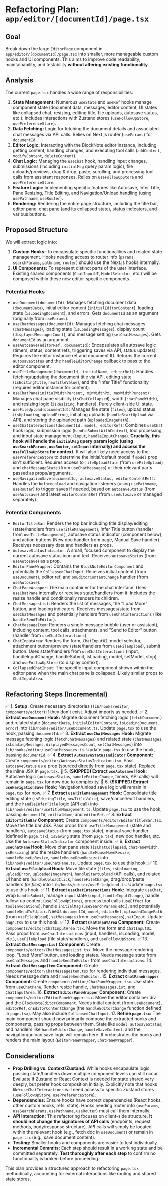 # Refactoring Plan: `app/editor/[documentId]/page.tsx`

## Goal

Break down the large `EditorPage` component in `app/editor/[documentId]/page.tsx` into smaller, more manageable custom hooks and UI components. This aims to improve code readability, maintainability, and testability **without altering existing functionality**.

## Analysis

The current `page.tsx` handles a wide range of responsibilities:

1.  **State Management:** Numerous `useState` and `useRef` hooks manage component state (document data, messages, editor content, UI states like collapsed chat, resizing, editing title, file uploads, autosave status, etc.). Includes interactions with Zustand stores (`useFollowUpStore`, `usePreferenceStore`).
2.  **Data Fetching:** Logic for fetching the document details and associated chat messages via API calls. Relies on Next.js router (`useParams`) for `documentId`.
3.  **Editor Logic:** Interacting with the BlockNote editor instance, including getting content, handling changes, and executing tool calls (`addContent`, `modifyContent`, `deleteContent`).
4.  **Chat Logic:** Managing the `useChat` hook, handling input changes, submissions (including `initialMsg` query param logic), file uploads/previews, drag & drop, paste, scrolling, and processing tool calls from assistant responses. Relies on `useFollowUpStore` and `usePreferenceStore`.
5.  **Feature Logic:** Implementing specific features like Autosave, Infer Title, Pane Resizing, Title Editing, and Navigation/Unload handling (using `usePathname`, `useRouter`).
6.  **Rendering:** Rendering the entire page structure, including the title bar, editor pane, chat pane (and its collapsed state), status indicators, and various buttons.

## Proposed Structure

We will extract logic into:

1.  **Custom Hooks:** To encapsulate specific functionalities and related state management. Hooks needing access to router info (`params`, `searchParams`, `pathname`, `router`) should use the Next.js hooks internally.
2.  **UI Components:** To represent distinct parts of the user interface. Existing shared components (`ChatInputUI`, `ModelSelector`, etc.) will be composed within these new editor-specific components.

### Potential Hooks

*   `useDocument(documentId)`: Manages fetching document data (`documentData`), initial editor content (`initialEditorContent`), loading state (`isLoadingDocument`), and errors. Gets `documentId` as an argument (originally from `useParams`).
*   `useChatMessages(documentId)`: Manages fetching chat messages (`chatMessages`), loading state (`isLoadingMessages`), display count (`displayedMessagesCount`), and message setting (`setChatMessages`). Gets `documentId` as an argument.
*   `useAutosave(editorRef, documentId)`: Encapsulates all autosave logic (timers, status, content refs, triggering saves via API, status updates). Requires the editor instance ref and document ID. Returns the current `autosaveStatus` and the `handleEditorChange` callback to pass to the editor component.
*   `useTitleManagement(documentId, initialName, editorRef)`: Handles fetching/updating the document title via API, editing state (`isEditingTitle`, `newTitleValue`), and the "Infer Title" functionality (requires editor instance for content).
*   `useChatPane(initialWidthPercent, minWidthPx, maxWidthPercent)`: Manages chat pane visibility (`isChatCollapsed`), width (`chatPaneWidth`), and resizing logic (`isResizing`, handlers). Purely client-side UI state.
*   `useFileUpload(documentId)`: Manages file state (`files`), upload status (`isUploading`, `uploadError`), initiating uploads (`handleStartUpload` via API), and storing the uploaded path (`uploadedImagePath`).
*   `useChatInteractions(documentId, model, editorRef)`: Combines `useChat` hook logic, submission logic (`handleSubmitWithContext`), tool processing, and input state management (`input`, `handleInputChange`). **Crucially, this hook will handle the `initialMsg` query param logic (using `useSearchParams`, `useRouter`, `setInput` internally) and access the `useFollowUpStore` for context.** It will also likely need access to the `usePreferenceStore` to determine the initial/default model if `model` prop isn't sufficient. Requires access to `fileUploadState` (from `useFileUpload`) and `chatMessageState` (from `useChatMessages`) or their relevant parts passed as props/arguments.
*   `useNavigationSave(documentId, autosaveStatus, editorContentRef)`: Handles the `beforeunload` and navigation listeners (using `usePathname`, `useRouter`) to trigger saves if needed, based on `autosaveStatus` (from `useAutosave`) and latest `editorContentRef` (from `useAutosave` or managed separately).

### Potential Components

*   `EditorTitleBar`: Renders the top bar including title display/editing (state/handlers from `useTitleManagement`), Infer Title button (handler from `useTitleManagement`), autosave status indicator (component below), and action buttons (New doc handler from page, Manual Save handler). Receives necessary data and handlers as props.
*   `AutosaveStatusIndicator`: A small, focused component to display the current autosave status icon and text. Receives `autosaveStatus` (from `useAutosave`) as a prop.
*   `EditorPaneWrapper`: Contains the `BlockNoteEditorComponent` and potentially the `CollapsedChatInput`. Receives initial content (from `useDocument`), editor ref, and `onEditorContentChange` handler (from `useAutosave`).
*   `ChatPaneWrapper`: The main container for the chat interface. Uses `useChatPane` internally or receives state/handlers from it. Includes the resize handle and conditionally renders its children.
*   `ChatMessagesList`: Renders the list of messages, the "Load More" button, and loading indicators. Receives messages/state from `useChatMessages` and potentially handlers from `useChatInteractions` (like `handleSendToEditor`).
*   `ChatMessageItem`: Renders a single message bubble (user or assistant), including content, tool calls, attachments, and "Send to Editor" button (handler from `useChatInteractions`).
*   `ChatInputArea`: Renders the form, `ChatInputUI`, model selector, attachment button/preview (state/handlers from `useFileUpload`), submit button. Uses state/handlers from `useChatInteractions` (input, handleInputChange, handleSubmit, isLoading, model, setModel, stop) and `useFollowUpStore` (to display context).
*   `CollapsedChatInput`: The specific input component shown within the editor pane when the main chat pane is collapsed. Likely similar props to `ChatInputArea`.

## Refactoring Steps (Incremental)

✅ 1.  **Setup:** Create necessary directories (`lib/hooks/editor`, `components/editor`) if they don't exist. Adjust imports as needed.
✅ 2.  **Extract `useDocument` Hook:** Migrate document fetching logic (`fetchDocument`) and related state (`documentData`, `initialEditorContent`, `isLoadingDocument`, `error`) into `lib/hooks/editor/useDocument.ts`. Update `page.tsx` to use the hook, passing `documentId`.
✅ 3.  **Extract `useChatMessages` Hook:** Migrate message fetching logic (`fetchChatMessages`) and related state (`chatMessages`, `isLoadingMessages`, `displayedMessagesCount`, `setChatMessages`) into `lib/hooks/editor/useChatMessages.ts`. Update `page.tsx` to use the hook, passing `documentId`.
✅ 4.  **Extract `AutosaveStatusIndicator` Component:** Create `components/editor/AutosaveStatusIndicator.tsx`. Pass `autosaveStatus` as a prop (sourced directly from `page.tsx` state). Replace the inline JSX in `page.tsx`.
🚧 5.  **(SKIPPED) Extract `useAutosave` Hook:** Autosave logic (`autosaveStatus`, `handleEditorChange`, timers, API calls) will remain in `page.tsx` for now due to complexity.
🚧 6.  **(SKIPPED) Extract `useNavigationSave` Hook:** Navigation/unload save logic will remain in `page.tsx` for now.
✅ 7.  **Extract `useTitleManagement` Hook:** Consolidate title editing state (`isEditingTitle`, `newTitleValue`), save/cancel/edit handlers, and the `handleInferTitle` logic (API call) into `lib/hooks/editor/useTitleManagement.ts`. Update `page.tsx` to use the hook, passing `documentId`, `initialName`, and `editorRef`.
✅ 8.  **Extract `EditorTitleBar` Component:** Create `components/editor/EditorTitleBar.tsx`. Move the title bar JSX. Pass props from `useTitleManagement` (state and handlers), `autosaveStatus` (from `page.tsx` state), manual save handler (defined in `page.tsx`), `isSaving` state (from `page.tsx`), new doc handler, etc. Use the `AutosaveStatusIndicator` component inside.
✅ 9.  **Extract `useChatPane` Hook:** Move chat pane state (`isChatCollapsed`, `chatPaneWidth`, `isResizing`) and the resize handlers (`handleMouseMoveResize`, `handleMouseUpResize`, `handleMouseDownResize`) into `lib/hooks/editor/useChatPane.ts`. Update `page.tsx` to use this hook.
✅ 10. **Extract `useFileUpload` Hook:** Move file state (`files`, `isUploading`, `uploadError`, `uploadedImagePath`), `handleStartUpload` (API calls), and related UI handlers (`handleUploadClick`, `handleFileChange`, drag/drop/paste handlers *for files*) into `lib/hooks/editor/useFileUpload.ts`. Update `page.tsx` to use this hook.
✅ 11. **Extract `useChatInteractions` Hook:** Integrate `useChat`, wrap `handleSubmit`, manage `input` state (`input`, `handleInputChange`), handle follow-up context (`useFollowUpStore`), process tool calls (`useEffect` for `toolInvocations`), handle `initialMsg` (`useSearchParams` etc.), and potentially `handleSendToEditor`. Needs `documentId`, `model`, `editorRef`, `uploadedImagePath` (from `useFileUpload`), `setMessages` (from `useChatMessages`), `setInput`. Update `page.tsx` to use this hook.
✅ 12. **Extract `ChatInputArea` Component:** Create `components/editor/ChatInputArea.tsx`. Move the form and `ChatInputUI`. Pass props from `useChatInteractions` (input, handlers, isLoading, model, etc.), `useFileUpload` (file state/handlers), and `useFollowUpStore`.
✅ 13. **Extract `ChatMessagesList` Component:** Create `components/editor/ChatMessagesList.tsx`. Move the message rendering loop, "Load More" button, and loading states. Needs message state from `useChatMessages` and `handleSendToEditor` from `useChatInteractions`.
14. **Extract `ChatMessageItem` Component:** Create `components/editor/ChatMessageItem.tsx` for rendering individual messages. Needs message data and `handleSendToEditor`.
15. **Extract `ChatPaneWrapper` Component:** Create `components/editor/ChatPaneWrapper.tsx`. Use state from `useChatPane`. Render resize handle, `ChatMessagesList`, and `ChatInputArea`.
16. **Extract `EditorPaneWrapper` Component:** Create `components/editor/EditorPaneWrapper.tsx`. Move the editor container div and the `BlockNoteEditorComponent`. Needs initial content (from `useDocument`), `editorRef`, `onEditorContentChange` (the `handleEditorChange` function defined in `page.tsx`). May also include `CollapsedChatInput`.
17. **Refine `page.tsx`:** The main component should now primarily compose the extracted hooks and components, passing props between them. State like `model`, `autosaveStatus`, and handlers like `handleEditorChange`, `handleSaveContent`, and the navigation/unload save logic will remain here. It orchestrates the hooks and renders the main layout (`EditorPaneWrapper`, `ChatPaneWrapper`).

## Considerations

*   **Prop Drilling vs. Context/Zustand:** While hooks encapsulate logic, passing state/handlers down multiple component levels can still occur. Evaluate if Zustand or React Context is needed for state shared very deeply, but prefer hook composition initially. Explicitly note that hooks like `useChatInteractions` will need access to specific Zustand stores (`useFollowUpStore`, `usePreferenceStore`).
*   **Dependencies:** Ensure hooks have correct dependencies (React hooks, other custom hooks, refs, state). Hooks needing router info (`useParams`, `useSearchParams`, `usePathname`, `useRouter`) must call them internally.
*   **API Interaction:** This refactoring focuses on client-side structure. **It should not change the signatures of API calls** (endpoints, request methods, body/response structure). API calls will simply be located within the relevant hook (e.g., fetch doc in `useDocument`) or remain in `page.tsx` (e.g., save document content).
*   **Testing:** Smaller hooks and components are easier to test individually.
*   **Incremental Commits:** Each step should result in a working state and be committed separately. **Test thoroughly after each step** to confirm no functionality is broken before proceeding.

This plan provides a structured approach to refactoring `page.tsx` methodically, accounting for external interactions like routing and shared state stores.